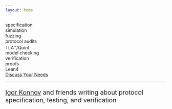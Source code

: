 ```yaml
---
layout: home
---
```


<div class="kw-container">
    <div class="kw-grid">
        <div>specification</div>
        <div>simulation</div>
        <div>fuzzing</div>
        <div>protocol audits</div>
        <div>TLA<sup>+</sup>/Quint</div>
        <div>model checking</div>
        <div>verification</div>
        <div>proofs</div>
        <div>Lean4</div>
    </div>
    <div class="kw-button">
        <a href="/contact" class="contact-link-button">Discuss Your Needs</a>
    </div>
</div>
<hr>

<p style="font-size: 140%;">
    <a href="https://konnov.phd">Igor Konnov</a> and friends writing
        about protocol specification, testing, and verification
</p>

<div style="height: 1em;"></div>

